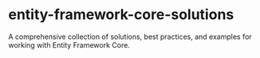 # entity-framework-core-solutions
A comprehensive collection of solutions, best practices, and examples for working with Entity Framework Core.
